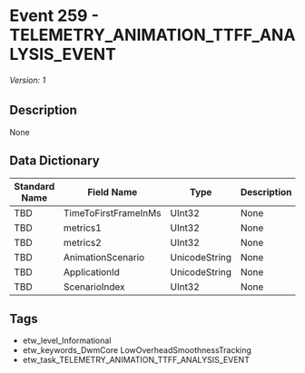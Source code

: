 # Event 259 - TELEMETRY_ANIMATION_TTFF_ANALYSIS_EVENT
###### Version: 1

## Description
None

## Data Dictionary
|Standard Name|Field Name|Type|Description|Sample Value|
|---|---|---|---|---|
|TBD|TimeToFirstFrameInMs|UInt32|None|`None`|
|TBD|metrics1|UInt32|None|`None`|
|TBD|metrics2|UInt32|None|`None`|
|TBD|AnimationScenario|UnicodeString|None|`None`|
|TBD|ApplicationId|UnicodeString|None|`None`|
|TBD|ScenarioIndex|UInt32|None|`None`|

## Tags
* etw_level_Informational
* etw_keywords_DwmCore LowOverheadSmoothnessTracking
* etw_task_TELEMETRY_ANIMATION_TTFF_ANALYSIS_EVENT